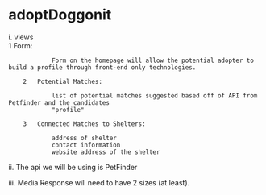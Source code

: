 # adoptDoggonit
>>>>>>>>>>>>>>>>>>

i. views 	 	
		1	Form:
			
				Form on the homepage will allow the potential adopter to build a profile through front-end only technologies.

		2	Potential Matches:
				
				list of potential matches suggested based off of API from Petfinder and the candidates
				"profile"
			
		3	Connected Matches to Shelters:
				
				address of shelter
				contact information
				website address of the shelter

ii.	The api we will be using is PetFinder

iii. Media Response will need to have 2 sizes (at least).

